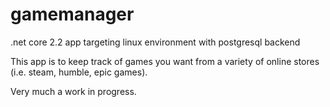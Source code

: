 # gamemanager
.net core 2.2 app targeting linux environment with postgresql backend

This app is to keep track of games you want from a variety of online stores (i.e. steam, humble, epic games).

Very much a work in progress.

